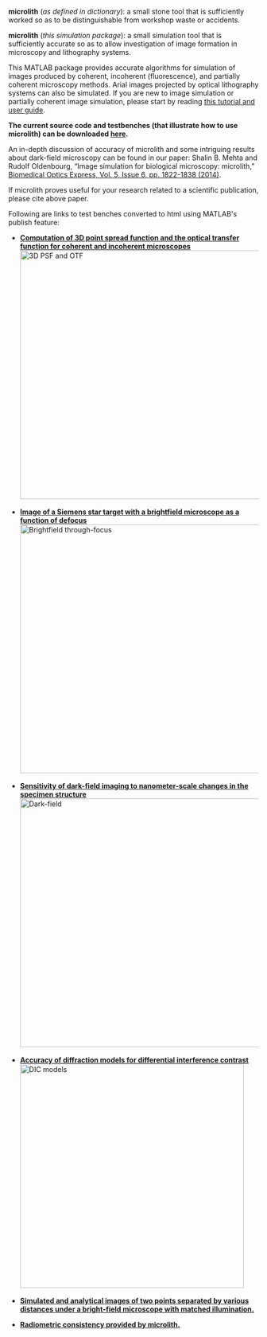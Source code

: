 **microlith** (_as defined in dictionary_): a small stone tool that is sufficiently worked so as to be distinguishable from workshop waste or accidents.

**microlith** (_this simulation package_): a small simulation tool that is sufficiently accurate so as to allow investigation of image formation in microscopy and lithography systems.


This MATLAB package provides accurate algorithms for simulation of images produced by coherent, incoherent (fluorescence), and partially coherent microscopy methods. Arial images projected by optical lithography systems can also be simulated.
If you are new to image simulation or partially coherent image simulation, please start by reading  [this tutorial and user guide](https://drive.google.com/file/d/0B-mA2Q2RdhdoZFNwcW85MHJzdGc).

**The current source code and testbenches (that illustrate how to use microlith) can be downloaded [here](https://drive.google.com/folderview?id=0B-mA2Q2RdhdoRDVzd2R5a1hxdFU&usp=sharing).**

An in-depth discussion of accuracy of microlith and some intriguing results about dark-field microscopy can be found in our paper:
Shalin B. Mehta and Rudolf Oldenbourg, “Image simulation for biological microscopy: microlith,” [Biomedical Optics Express, Vol. 5, Issue 6, pp. 1822-1838 (2014)](http://dx.doi.org/10.1364/BOE.5.001822).


If microlith proves useful for your research related to a scientific publication, please cite above paper.

Following are links to test benches converted to html using MATLAB's publish feature:


  * **[Computation of 3D point spread function and the optical transfer function for coherent and incoherent microscopes](https://microlith.googlecode.com/hg/html/TestBench_MicrolithAccuracy_PSFOTF.html)**
<img src='https://microlith.googlecode.com/hg/html/TestBench_MicrolithAccuracy_PSFOTF_02.png' alt='3D PSF and OTF' width='500'></li></ul>

<ul><li><b><a href='https://microlith.googlecode.com/hg/html/TestBench_Microlith_BrightFieldThroughFocus.html'>Image of a Siemens star target with a brightfield microscope as a function of defocus</a></b>
<img src='https://microlith.googlecode.com/hg/html/TestBench_Microlith_BrightFieldThroughFocus_01.png' alt='Brightfield through-focus' width='500'></li></ul>

  * **[Sensitivity of dark-field imaging to nanometer-scale changes in the specimen structure](https://microlith.googlecode.com/hg/html/TestBench_Microlith_DarkField.html)**
<img src='https://microlith.googlecode.com/hg/html/TestBench_Microlith_DarkField_01.png' alt='Dark-field' width='500'></li></ul>

<ul><li><b><a href='https://microlith.googlecode.com/hg/html/TestBench_Microlith_DIC.html'>Accuracy of diffraction models for differential interference contrast</a></b>
<img src='https://microlith.googlecode.com/hg/html/TestBench_Microlith_DIC_01.png' alt='DIC models' width='450'></li></ul>

  * **[Simulated and analytical images of two points separated by various distances under a bright-field microscope with matched illumination.](https://microlith.googlecode.com/hg/html/TestBench_MicrolithAccuracy_2PointPartialCoherence.html)**

  * **[Radiometric consistency provided by microlith.](https://microlith.googlecode.com/hg/html/TestBench_MicrolithRadiometricConsistency.html)**